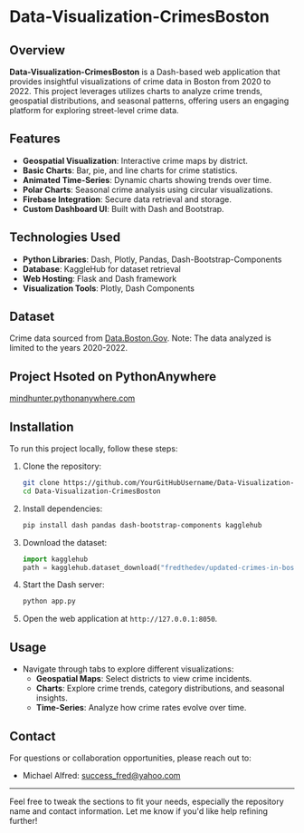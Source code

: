 
# Data-Visualization-CrimesBoston

## Overview
**Data-Visualization-CrimesBoston** is a Dash-based web application that provides insightful visualizations of crime data in Boston from 2020 to 2022. This project leverages utilizes  charts to analyze crime trends, geospatial distributions, and seasonal patterns, offering users an engaging platform for exploring street-level crime data.

## Features
- **Geospatial Visualization**: Interactive crime maps by district.
- **Basic Charts**: Bar, pie, and line charts for crime statistics.
- **Animated Time-Series**: Dynamic charts showing trends over time.
- **Polar Charts**: Seasonal crime analysis using circular visualizations.
- **Firebase Integration**: Secure data retrieval and storage.
- **Custom Dashboard UI**: Built with Dash and Bootstrap.

## Technologies Used
- **Python Libraries**: Dash, Plotly, Pandas, Dash-Bootstrap-Components
- **Database**: KaggleHub for dataset retrieval
- **Web Hosting**: Flask and Dash framework
- **Visualization Tools**: Plotly, Dash Components

## Dataset
Crime data sourced from [Data.Boston.Gov](https://data.boston.gov/dataset/crime-incident-reports-august-2015-to-date-source-new-system). Note: The data analyzed is limited to the years 2020-2022.

## Project Hsoted on PythonAnywhere
[mindhunter.pythonanywhere.com](https://mindhunter.pythonanywhere.com/)

## Installation
To run this project locally, follow these steps:

1. Clone the repository:
   ```bash
   git clone https://github.com/YourGitHubUsername/Data-Visualization-CrimesBoston.git
   cd Data-Visualization-CrimesBoston
   ```

2. Install dependencies:
   ```bash
   pip install dash pandas dash-bootstrap-components kagglehub
   ```

3. Download the dataset:
   ```python
   import kagglehub
   path = kagglehub.dataset_download("fredthedev/updated-crimes-in-boston")
   ```

4. Start the Dash server:
   ```bash
   python app.py
   ```

5. Open the web application at `http://127.0.0.1:8050`.

## Usage
- Navigate through tabs to explore different visualizations:
  - **Geospatial Maps**: Select districts to view crime incidents.
  - **Charts**: Explore crime trends, category distributions, and seasonal insights.
  - **Time-Series**: Analyze how crime rates evolve over time.

## Contact
For questions or collaboration opportunities, please reach out to:
- Michael Alfred: success_fred@yahoo.com

---

Feel free to tweak the sections to fit your needs, especially the repository name and contact information. Let me know if you'd like help refining further!
